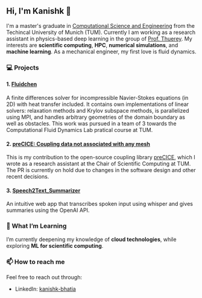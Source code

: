 ## Hi, I'm Kanishk 👋

I'm a master's graduate in [Computational Science and Engineering](https://www.cit.tum.de/cit/studium/studiengaenge/master-computational-science-engineering/) from the Techincal University of Munich (TUM). Currently I am working as a research assistant in physics-based deep learning in the group of [Prof. Thuerey](https://ge.in.tum.de/). My interests are **scientific computing**, **HPC**, **numerical simulations**, and **machine learning**. As a mechanical engineer, my first love is fluid dynamics. 

### 💻 Projects

#### 1. [Fluidchen](https://github.com/kanishkbh/fluidchen_2021_group_h)

A finite differences solver for incompressible Navier-Stokes equations (in 2D) with heat transfer included. It contains own implementations of linear solvers: relaxation methods and Krylov subspace methods, is parallelized using MPI, and handles arbitrary geometries of the domain boundary as well as obstacles. This work was pursued in a team of 3 towards the Computational Fluid Dynamics Lab pratical course at TUM.

#### 2. [preCICE: Coupling data not associated with any mesh](https://github.com/precice/precice/pull/1549)

This is my contribution to the open-source coupling library [preCICE](https://precice.org/), which I wrote as a research assistant at the Chair of Scientific Computing at TUM. The PR is currently on hold due to changes in the software design and other recent decisions.


#### 3. [Speech2Text_Summarizer](https://github.com/kanishkbh/speech2text_summarization)
An intuitive web app that transcribes spoken input using whisper and gives summaries using the OpenAI API.


### 🌱 What I’m Learning

I’m currently deepening my knowledge of **cloud technologies**, while exploring **ML for scientific computing**.

### 📫 How to reach me
Feel free to reach out through:
- LinkedIn: [kanishk-bhatia](https://www.linkedin.com/in/kanishk-bhatia/)

<!--
**kanishkbh/kanishkbh** is a ✨ _special_ ✨ repository because its `README.md` (this file) appears on your GitHub profile.

Here are some ideas to get you started:

- 🔭 I’m currently working on ...
- 🌱 I’m currently learning ...
- 👯 I’m looking to collaborate on ...
- 🤔 I’m looking for help with ...
- 💬 Ask me about ...
- 📫 How to reach me: ...
- 😄 Pronouns: ...
- ⚡ Fun fact: ...
-->
